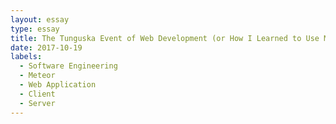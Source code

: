 ```yaml
---
layout: essay
type: essay
title: The Tunguska Event of Web Development (or How I Learned to Use Meteor)
date: 2017-10-19
labels:
  - Software Engineering
  - Meteor
  - Web Application
  - Client
  - Server
---
```


